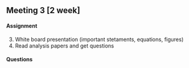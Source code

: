 ## Meeting 3 [2 week]

#### Assignment
3. White board presentation (important stetaments, equations, figures)
5. Read analysis papers and get questions

#### Questions
